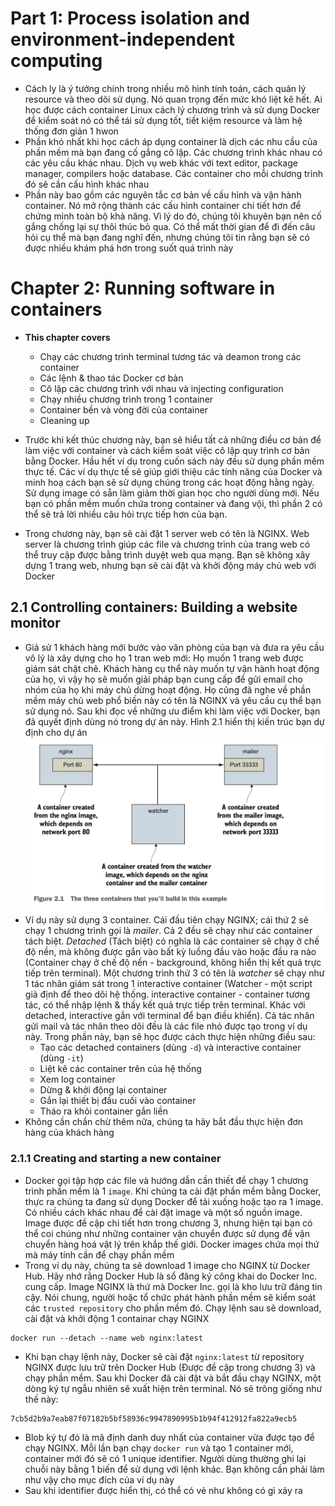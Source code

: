 # Part 1: Process isolation and environment-independent computing
- Cách ly là ý tưởng chính trong nhiều mô hình tính toán, cách quản lý resource và theo dõi sử dụng. Nó quan trọng đến mức khó liệt kê hết. Ai học được cách container Linux cách lý chương trình và sử dụng Docker để kiểm soát nó có thể tái sử dụng tốt, tiết kiệm resource và làm hệ thống đơn giản 1 hwon
- Phần khó nhất khi học cách áp dụng container là dịch các nhu cầu của phần mềm mà bạn đang cố gắng cô lập. Các chương trình khác nhau có các yêu cầu khác nhau. Dịch vụ web khác với text editor, package manager, compilers hoặc database. Các container cho mỗi chương trình đó sẽ cần cấu hình khác nhau
- Phần này bao gồm các nguyên tắc cơ bản về cấu hình và vận hành container. Nó mở rộng thành các cấu hình container chi tiết hơn để chứng minh toàn bộ khả năng. Vì lý do đó, chúng tôi khuyên bạn nên cố gắng chống lại sự thôi thúc bỏ qua. Có thể mất thời gian để đi đến câu hỏi cụ thể mà bạn đang nghĩ đến, nhưng chúng tôi tin rằng bạn sẽ có được nhiều khám phá hơn trong suốt quá trình này

# Chapter 2: Running software in containers
- **This chapter covers**
  - Chạy các chương trình terminal tương tác và deamon trong các container
  - Các lệnh & thao tác Docker cơ bản
  - Cô lập các chương trình với nhau và injecting configuration
  - Chạy nhiều chương trình trong 1 container
  - Container bền và vòng đời của container
  - Cleaning up

- Trước khi kết thúc chương này, bạn sẽ hiểu tất cả những điều cơ bản để làm việc với container và cách kiểm soát việc cô lập quy trình cơ bản bằng Docker. Hầu hết ví dụ trong cuốn sách này đều sử dụng phần mềm thực tế. Các ví dụ thực tế sẽ giúp giới thiệu các tính năng của Docker và minh hoạ cách bạn sẽ sử dụng chúng trong các hoạt động hằng ngày. Sử dụng image có sẵn làm giảm thời gian học cho người dùng mới. Nếu bạn có phần mềm muốn chứa trong container và đang vội, thì phần 2 có thể sẽ trả lời nhiều câu hỏi trực tiếp hơn của bạn.
- Trong chương này, bạn sẽ cài đặt 1 server web có tên là NGINX. Web server là chương trình giúp các file và chương trình của trang web có thể truy cập được bằng trình duyệt web qua mạng. Bạn sẽ không xây dựng 1 trang web, nhưng bạn sẽ cài đặt và khởi động máy chủ web với Docker

## 2.1 Controlling containers: Building a website monitor
- Giả sử 1 khách hàng mới bước vào văn phòng của bạn và đưa ra yêu cầu vô lý là xây dựng cho họ 1 tran web mới: Họ muốn 1 trang web được giám sát chặt chẽ. Khách hàng cụ thể này muốn tự vận hành hoạt động của họ, vì vậy họ sẽ muốn giải pháp bạn cung cấp để gửi email cho nhóm của họ khi máy chủ dừng hoạt động. Họ cũng đã nghe về phần mềm máy chủ web phổ biến này có tên là NGINX và yêu cầu cụ thể bạn sử dụng nó. Sau khi đọc về những ưu điểm khi làm việc với Docker, bạn đã quyết định dùng nó trong dự án này. Hình 2.1 hiển thị kiến trúc bạn dự định cho dự án
![2.1 three container example](./images/2.1-example-container-nginx.png)
- Ví dụ này sử dụng 3 container. Cái đầu tiên chạy NGINX; cái thứ 2 sẽ chạy 1 chương trình gọi là *mailer*. Cả 2 đều sẽ chạy như các container tách biệt. *Detached* (Tách biệt) có nghĩa là các container sẽ chạy ở chế độ nền, mà không được gắn vào bất kỳ luồng đầu vào hoặc đầu ra nào (Container chạy ở chế độ nền - background, không hiển thị kết quả trực tiếp trên terminal). Một chương trình thứ 3 có tên là *watcher* sẽ chạy như 1 tác nhân giám sát trong 1 interactive container (Watcher - một script giả định để theo dõi hệ thống. interactive container - container tương tác, có thể nhập lệnh & thấy kết quả trực tiếp trên terminal. Khác với detached, interactive gắn với terminal để bạn điều khiển). Cả tác nhân gửi mail và tác nhân theo dõi đều là các file nhỏ được tạo trong ví dụ này. Trong phần này, bạn sẽ học được cách thực hiện những điều sau:
  - Tạo các detached containers (dùng `-d`) và interactive container (dùng `-it`)
  - Liệt kê các container trên của hệ thống
  - Xem log container
  - Dừng & khởi động lại container
  - Gắn lại thiết bị đầu cuối vào container
  - Tháo ra khỏi container gắn liền
- Không cần chần chừ thêm nữa, chúng ta hãy bắt đầu thực hiện đơn hàng của khách hàng

### 2.1.1 Creating and starting a new container
- Docker gọi tập hợp các file và hướng dẫn cần thiết để chạy 1 chương trình phần mềm là 1 `image`. Khi chúng ta cài đặt phần mềm bằng Docker, thực ra chúng ta đang sử dụng Docker để tải xuống hoặc tạo ra 1 image. Có nhiều cách khác nhau để cài đặt image và một số nguồn image. Image được đề cập chi tiết hơn trong chương 3, nhưng hiện tại bạn có thể coi chúng như những container vận chuyển được sử dụng để vận chuyển hàng hoá vật lý trên khắp thế giới. Docker images chứa mọi thứ mà máy tính cần để chạy phần mềm
- Trong ví dụ này, chúng ta sẽ download 1 image cho NGINX từ Docker Hub. Hãy nhớ rằng Docker Hub là sổ đăng ký công khai do Docker Inc. cung cấp. Image NGINX là thứ mà Docker Inc. gọi là kho lưu trữ đáng tin cậy. Nói chung, người hoặc tổ chức phát hành phần mềm sẽ kiểm soát các `trusted repository` cho phần mềm đó. Chạy lệnh sau sẽ download, cài đặt và khởi động 1 containar chạy NGINX
```
docker run --detach --name web nginx:latest
```
- Khi bạn chạy lệnh này, Docker sẽ cài đặt `nginx:latest` từ repository NGINX được lưu trữ trên Docker Hub (Được đề cập trong chương 3) và chạy phần mềm. Sau khi Docker đã cài đặt và bắt đầu chạy NGINX, một dòng ký tự ngẫu nhiên sẽ xuất hiện trên terminal. Nó sẽ trông giống như thế này:
```
7cb5d2b9a7eab87f07182b5bf58936c9947890995b1b94f412912fa822a9ecb5
```
- Blob ký tự đó là mã định danh duy nhất của container vừa được tạo để chạy NGINX. Mỗi lần bạn chạy `docker run` và tạo 1 container mới, container mới đó sẽ có 1 unique identifier. Người dùng thường ghi lại chuỗi này bằng 1 biến để sử dụng với lệnh khác. Bạn không cần phải làm như vậy cho mục đích của ví dụ này
- Sau khi identifier được hiển thị, có thể có vẻ như không có gì xảy ra